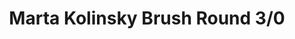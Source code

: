 ---
layout: product
title: "Marta Kolinsky Brush Round 3/0"
price: "600" 
desc: "Četkica od prirodne dlake"
img_path: "/assets/img/MP1011.webp"
brand: "AK"
available: true
special_offer: true
new: false
soon: false
cat: "070000"
subcat: "070200"
subsubcat: "070201"
sifra: "MP1011"
popular: false
---
